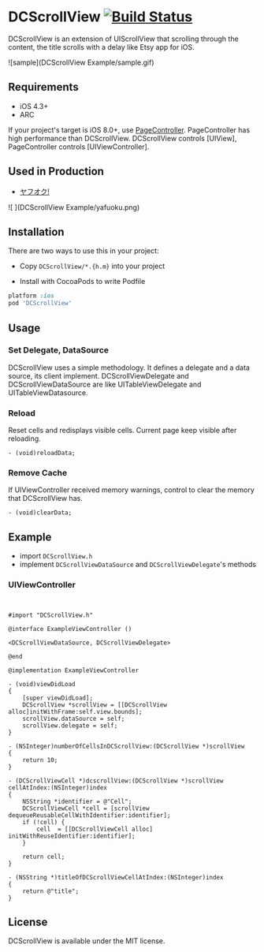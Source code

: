 DCScrollView [![Build Status](https://travis-ci.org/hirohisa/DCScrollView.png?branch=master)](https://travis-ci.org/hirohisa/DCScrollView)
==================

DCScrollView is an extension of UIScrollView that scrolling through the content, the title scrolls with a delay like Etsy app for iOS.

![sample](DCScrollView Example/sample.gif)


Requirements
----------
- iOS 4.3+
- ARC

If your project's target is iOS 8.0+, use [PageController](https://github.com/hirohisa/PageController). PageController has high performance than DCScrollView. DCScrollView controls [UIView], PageController controls [UIViewController].

Used in Production
----------

- [ヤフオク!](https://itunes.apple.com/jp/app/yafuoku!-ru-zha-wu-liao!-ri/id356968629?mt=8)

![ ](DCScrollView Example/yafuoku.png)

Installation
----------

There are two ways to use this in your project:

- Copy `DCScrollView/*.{h.m}` into your project

- Install with CocoaPods to write Podfile
```ruby
platform :ios
pod 'DCScrollView'
```


Usage
----------

### Set Delegate, DataSource

DCScrollView uses a simple methodology. It defines a delegate and a data source, its client implement.
DCScrollViewDelegate and DCScrollViewDataSource are like UITableViewDelegate and UITableViewDatasource.


### Reload

Reset cells and redisplays visible cells. Current page keep visible after reloading.

```objc
- (void)reloadData;
```

### Remove Cache

If UIViewController received memory warnings, control to clear the memory that DCScrollView has.

```objc
- (void)clearData;
```

Example
----------

- import `DCScrollView.h`
- implement `DCScrollViewDataSource` and `DCScrollViewDelegate`'s methods

### UIViewController


```objc


#import "DCScrollView.h"

@interface ExampleViewController ()

<DCScrollViewDataSource, DCScrollViewDelegate>

@end

@implementation ExampleViewController

- (void)viewDidLoad
{
    [super viewDidLoad];
    DCScrollView *scrollView = [[DCScrollView alloc]initWithFrame:self.view.bounds];
    scrollView.dataSource = self;
    scrollView.delegate = self;
}

- (NSInteger)numberOfCellsInDCScrollView:(DCScrollView *)scrollView
{
    return 10;
}

- (DCScrollViewCell *)dcscrollView:(DCScrollView *)scrollView cellAtIndex:(NSInteger)index
{
    NSString *identifier = @"Cell";
    DCScrollViewCell *cell = [scrollView dequeueReusableCellWithIdentifier:identifier];
    if (!cell) {
        cell  = [[DCScrollViewCell alloc] initWithReuseIdentifier:identifier];
    }

    return cell;
}

- (NSString *)titleOfDCScrollViewCellAtIndex:(NSInteger)index
{
    return @"title";
}

```

## License

DCScrollView is available under the MIT license.
